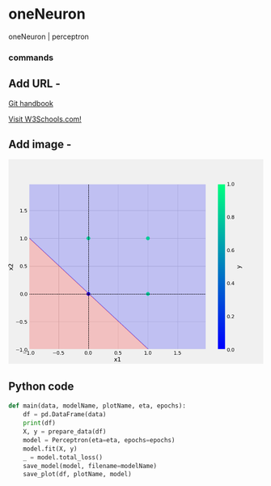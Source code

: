 # oneNeuron
oneNeuron | perceptron

### commands

## Add URL -
[Git handbook](https://guides.github.com/introduction/git-handbook/)

<a href="https://www.w3schools.com">Visit W3Schools.com!</a>

## Add image -
![sample image](plots/or.png)

## Python code
```python
def main(data, modelName, plotName, eta, epochs):
    df = pd.DataFrame(data)
    print(df)
    X, y = prepare_data(df)
    model = Perceptron(eta=eta, epochs=epochs)
    model.fit(X, y)
    _ = model.total_loss()
    save_model(model, filename=modelName)
    save_plot(df, plotName, model)
```

